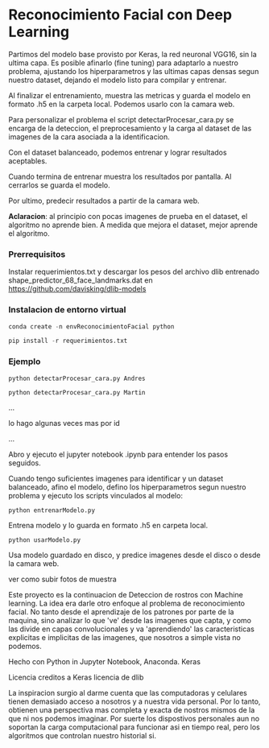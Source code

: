 
# Reconocimiento Facial con Deep Learning


Partimos del modelo base provisto por Keras, la red neuronal VGG16, sin la ultima capa.
Es posible afinarlo (fine tuning) para adaptarlo a nuestro problema, ajustando los hiperparametros y las ultimas capas densas segun nuestro dataset, dejando el modelo listo para compilar y entrenar. 

Al finalizar el entrenamiento, muestra las metricas y guarda el modelo en formato .h5 en la carpeta local. 
Podemos usarlo con la camara web.


Para personalizar el problema el script detectarProcesar_cara.py se encarga de la deteccion, el preprocesamiento y la carga al dataset de las imagenes de la cara asociada a la identificacion.

Con el dataset balanceado, podemos entrenar y lograr resultados aceptables.

Cuando termina de entrenar muestra los resultados por pantalla. Al cerrarlos se guarda el modelo.

Por ultimo, predecir resultados a partir de la camara web. 

**Aclaracion**: al principio con pocas imagenes de prueba en el dataset, el algoritmo no aprende bien.
A medida que mejora el dataset, mejor aprende el algoritmo.



### Prerrequisitos

Instalar requerimientos.txt y descargar los pesos del archivo dlib entrenado shape_predictor_68_face_landmarks.dat
en https://github.com/davisking/dlib-models



### Instalacion de entorno virtual
```py
conda create -n envReconocimientoFacial python
```
```py
pip install -r requerimientos.txt
```


### Ejemplo
```py
python detectarProcesar_cara.py Andres
```
```
python detectarProcesar_cara.py Martin 
```
...

lo hago algunas veces mas por id

...

Abro y ejecuto el jupyter notebook .ipynb para entender los pasos seguidos.

Cuando tengo suficientes imagenes para identificar y un dataset balanceado, afino el modelo, defino los hiperparametros segun nuestro problema y ejecuto los scripts vinculados al modelo:

```
python entrenarModelo.py
```

Entrena modelo y lo guarda en formato .h5 en carpeta local.

```
python usarModelo.py
```

Usa modelo guardado en disco, y predice imagenes desde el disco o desde la camara web.

ver como subir fotos de muestra



Este proyecto es la continuacion  de Deteccion de rostros con Machine learning.
La idea era darle otro enfoque al problema de reconocimiento facial. No tanto desde el aprendizaje de los patrones por parte de la maquina, sino analizar lo que 've' desde las imagenes que capta, y como las divide en capas convolucionales y va 'aprendiendo' las caracteristicas explicitas e implicitas de las imagenes, que nosotros a simple vista no podemos. 


Hecho con
Python in Jupyter Notebook, Anaconda. 
Keras


Licencia
creditos a Keras
licencia de dlib


La inspiracion surgio al darme cuenta que las computadoras y celulares tienen demasiado acceso a nosotros y a nuestra vida personal. Por lo tanto, obtienen una perspectiva mas completa y exacta de nostros mismos de la que ni nos podemos imaginar. 
Por suerte los dispostivos personales aun no soportan la carga computacional para funcionar asi en tiempo real, pero los algoritmos que controlan nuestro historial si.
